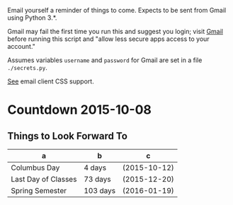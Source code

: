 Email yourself a reminder of things to come. Expects to be sent from
Gmail using Python 3.*.

Gmail may fail the first time you run this and suggest you login;
visit [Gmail](https://support.google.com/mail/answer/78754)
before running this script and "allow less secure apps access to
your account."

Assumes variables `username` and `password` for Gmail are set in a
file `./secrets.py`.

[See](https://www.campaignmonitor.com/css/) email client CSS support.

# Countdown 2015-10-08

## Things to Look Forward To

|a|b|c|
|----|---|--|
| Columbus Day | 4 days | (2015-10-12)|
| Last Day of Classes | 73 days | (2015-12-20)|
| Spring Semester|103 days | (2016-01-19)|

